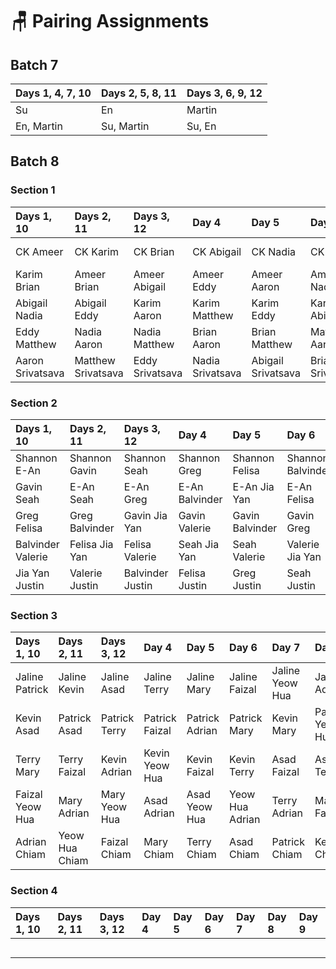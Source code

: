 # 🪑 Pairing Assignments

## Batch 7

| Days 1, 4, 7, 10  | Days 2, 5, 8, 11 | Days 3, 6, 9, 12 |
| :--- | :--- | :--- |
| Su | En | Martin |
| En, Martin | Su, Martin | Su, En |

## Batch 8

### Section 1

| Days 1, 10 | Days 2, 11 | Days 3, 12 | Day 4 | Day 5 | Day 6 | Day 7 | Day 8 | Day 9 |
| :--- | :--- | :--- | :--- | :--- | :--- | :--- | :--- | :--- |
| CK Ameer | CK Karim | CK Brian | CK Abigail | CK Nadia | CK Eddy | CK Matthew | CK Aaron | Ameer Karim |
| Karim Brian | Ameer Brian | Ameer Abigail | Ameer Eddy | Ameer Aaron | Ameer Nadia | Karim Nadia | Ameer Matthew | Brian Nadia |
| Abigail Nadia | Abigail Eddy | Karim Aaron | Karim Matthew | Karim Eddy | Karim Abigail | Brian Eddy | Brian Abigail | Abigail Matthew |
| Eddy Matthew | Nadia Aaron | Nadia Matthew | Brian Aaron | Brian Matthew | Matthew Aaron | Abigail Aaron | Nadia Eddy | Eddy Aaron |
| Aaron Srivatsava | Matthew Srivatsava | Eddy Srivatsava | Nadia Srivatsava | Abigail Srivatsava | Brian Srivatsava | Ameer Srivatsava | Karim Srivatsava | CK Srivatsava |

### Section 2

| Days 1, 10 | Days 2, 11 | Days 3, 12 | Day 4 | Day 5 | Day 6 | Day 7 | Day 8 | Day 9 |
| :--- | :--- | :--- | :--- | :--- | :--- | :--- | :--- | :--- |
| Shannon E-An | Shannon Gavin | Shannon Seah | Shannon Greg | Shannon Felisa | Shannon Balvinder | Shannon Valerie | Shannon Jia Yan | E-An Gavin |
| Gavin Seah | E-An Seah | E-An Greg | E-An Balvinder | E-An Jia Yan | E-An Felisa | Gavin Felisa | E-An Valerie | Seah Felisa |
| Greg Felisa | Greg Balvinder | Gavin Jia Yan | Gavin Valerie | Gavin Balvinder | Gavin Greg | Seah Balvinder | Seah Greg | Greg Valerie |
| Balvinder Valerie | Felisa Jia Yan | Felisa Valerie | Seah Jia Yan | Seah Valerie | Valerie Jia Yan | Greg Jia Yan | Felisa Balvinder | Balvinder Jia Yan |
| Jia Yan Justin | Valerie Justin | Balvinder Justin | Felisa Justin | Greg Justin | Seah Justin | E-An Justin | Gavin Justin | Shannon Justin |

### Section 3

| Days 1, 10 | Days 2, 11 | Days 3, 12 | Day 4 | Day 5 | Day 6 | Day 7 | Day 8 | Day 9 |
| :--- | :--- | :--- | :--- | :--- | :--- | :--- | :--- | :--- |
| Jaline Patrick | Jaline Kevin | Jaline Asad | Jaline Terry | Jaline Mary | Jaline Faizal | Jaline Yeow Hua | Jaline Adrian | Patrick Kevin |
| Kevin Asad | Patrick Asad | Patrick Terry | Patrick Faizal | Patrick Adrian | Patrick Mary | Kevin Mary | Patrick Yeow Hua | Asad Mary |
| Terry Mary | Terry Faizal | Kevin Adrian | Kevin Yeow Hua | Kevin Faizal | Kevin Terry | Asad Faizal | Asad Terry | Terry Yeow Hua |
| Faizal Yeow Hua | Mary Adrian | Mary Yeow Hua | Asad Adrian | Asad Yeow Hua | Yeow Hua Adrian | Terry Adrian | Mary Faizal | Faizal Adrian |
| Adrian Chiam | Yeow Hua Chiam | Faizal Chiam | Mary Chiam | Terry Chiam | Asad Chiam | Patrick Chiam | Kevin Chiam | Jaline Chiam |

### Section 4

| Days 1, 10 | Days 2, 11 | Days 3, 12 | Day 4 | Day 5 | Day 6 | Day 7 | Day 8 | Day 9 |
| :--- | :--- | :--- | :--- | :--- | :--- | :--- | :--- | :--- |
|  |  |  |  |  |  |  |  |  |
|  |  |  |  |  |  |  |  |  |
|  |  |  |  |  |  |  |  |  |
|  |  |  |  |  |  |  |  |  |
|  |  |  |  |  |  |  |  |  |

